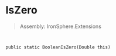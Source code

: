 ﻿

# IsZero

> Assembly: IronSphere.Extensions



```


public static BooleanIsZero(Double this)
```